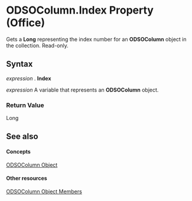 
# ODSOColumn.Index Property (Office)

Gets a  **Long** representing the index number for an **ODSOColumn** object in the collection. Read-only.


## Syntax

 _expression_ . **Index**

 _expression_ A variable that represents an **ODSOColumn** object.


### Return Value

Long


## See also


#### Concepts


[ODSOColumn Object](f8fe41bd-c9bd-fb5b-8ca7-27940c9c0996.md)
#### Other resources


[ODSOColumn Object Members](2f780b91-4f87-6db0-cab6-cc3689487eb4.md)
